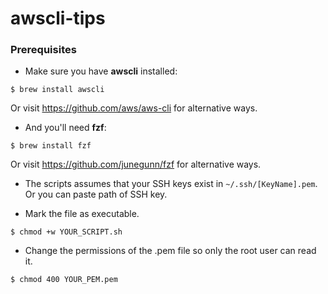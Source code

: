 # awscli-tips

### Prerequisites
- Make sure you have **awscli** installed:

```
$ brew install awscli
```

Or visit https://github.com/aws/aws-cli for alternative ways.

- And you'll need **fzf**:

```
$ brew install fzf
```

Or visit https://github.com/junegunn/fzf for alternative ways.

- The scripts assumes that your SSH keys exist in `~/.ssh/[KeyName].pem`. Or you can paste path of SSH key.

- Mark the file as executable.

```
$ chmod +w YOUR_SCRIPT.sh
```

- Change the permissions of the .pem file so only the root user can read it.

```
$ chmod 400 YOUR_PEM.pem
```

